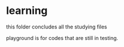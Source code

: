 # learning

this folder concludes all the studying files

playground is for codes that are still in testing.